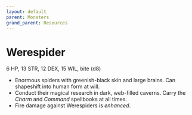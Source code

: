 ```yaml
---
layout: default
parent: Monsters
grand_parent: Resources
---
```


# Werespider

6 HP, 13 STR, 12 DEX, 15 WIL, bite (d8)

- Enormous spiders with greenish-black skin and large brains. Can shapeshift into human form at will. 
- Conduct their magical research in dark, web-filled caverns. Carry the _Charm_ and _Command_ spellbooks at all times.
- Fire damage against Werespiders is _enhanced_.